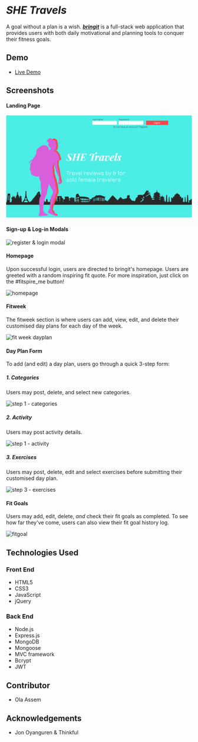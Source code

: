 # _SHE Travels_

A goal without a plan is a wish. **_[bringit](https://bringit-app.herokuapp.com/)_** is a full-stack web application that provides users with both daily motivational and planning tools to conquer their fitness goals.


## Demo

- [Live Demo](https://shetravels.netlify.com/)


## Screenshots

#### Landing Page

![landing page](screenshots/1landing.png)


#### Sign-up & Log-in Modals

![register & login modal](screenshots/2login.png)


#### Homepage
Upon successful login, users are directed to bringit's homepage. Users are greeted with a random inspiring fit quote. For more inspiration, just click on the #fitspire_me button!

![homepage](screenshots/3home.png)


#### Fitweek
The fitweek section is where users can add, view, edit, and delete their customised day plans for each day of the week.

![fit week dayplan](screenshots/4dayplan.png)


#### Day Plan Form
To add (and edit) a day plan, users go through a quick 3-step form:


##### 1. Categories
Users may post, delete, and select new categories.

![step 1 - categories](screenshots/6dayplanform.png)


##### 2. Activity
Users may post activity details.

![step 1 - activity](screenshots/6dayplanform2.png)


##### 3. Exercises
Users may post, delete, edit and select exercises before submitting their customised day plan.

![step 3 - exercises](screenshots/6dayplanform3.png)


#### Fit Goals
Users may add, edit, delete, _and_ check their fit goals as completed. To see how far they've come, users can also view their fit goal history log.

![fitgoal](screenshots/5fitgoal.png)


## Technologies Used

### Front End

* HTML5
* CSS3
* JavaScript
* jQuery


### Back End

* Node.js
* Express.js
* MongoDB
* Mongoose
* MVC framework
* Bcrypt
* JWT


## Contributor

* Ola Assem


## Acknowledgements

* Jon Oyanguren & Thinkful
